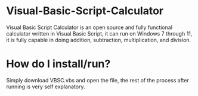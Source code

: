 # Visual-Basic-Script-Calculator
Visual Basic Script Calculator is an open source and fully functional calculator written in Visual Basic Script, it can run on Windows 7 through 11, it is fully capable in doing addition, subtraction, multiplication, and division.
# How do I install/run?
Simply download VBSC.vbs and open the file, the rest of the process after running is very self explanatory.
